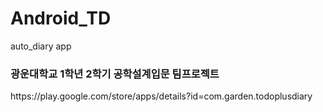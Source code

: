 # Android_TD
auto_diary app

<h3>광운대학교 1학년 2학기 공학설계입문 팀프로젝트</h3>
https://play.google.com/store/apps/details?id=com.garden.todoplusdiary
